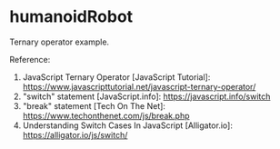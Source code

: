 # humanoidRobot
Ternary operator example.

Reference:

  1. JavaScript Ternary Operator [JavaScript Tutorial]: https://www.javascripttutorial.net/javascript-ternary-operator/
  2. "switch" statement [JavaScript.info]: https://javascript.info/switch
  3. "break" statement [Tech On The Net]: https://www.techonthenet.com/js/break.php
  4. Understanding Switch Cases In JavaScript [Alligator.io]: https://alligator.io/js/switch/
